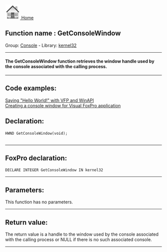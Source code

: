 [<img src="../../images/home.png"> Home ](https://github.com/VFPX/Win32API)  

## Function name : GetConsoleWindow
Group: [Console](../../functions_group.md#Console)  -  Library: [kernel32](../../Libraries.md#kernel32)  
***  


#### The GetConsoleWindow function retrieves the window handle used by the console associated with the calling process.
***  


## Code examples:
[Saying "Hello World!" with VFP and WinAPI](../../samples/sample_119.md)  
[Creating a console window for Visual FoxPro application](../../samples/sample_474.md)  

## Declaration:
```foxpro  
HWND GetConsoleWindow(void);
  
```  
***  


## FoxPro declaration:
```foxpro  
DECLARE INTEGER GetConsoleWindow IN kernel32  
```  
***  


## Parameters:
This function has no parameters.   
***  


## Return value:
The return value is a handle to the window used by the console associated with the calling process or NULL if there is no such associated console.  
***  

